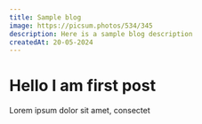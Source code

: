 ```yaml
---
title: Sample blog
image: https://picsum.photos/534/345
description: Here is a sample blog description
createdAt: 20-05-2024
---
```


# Hello I am first post

Lorem ipsum dolor sit amet, consectet
